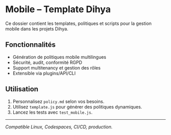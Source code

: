 # Mobile – Template Dihya

Ce dossier contient les templates, politiques et scripts pour la gestion mobile dans les projets Dihya.

## Fonctionnalités
- Génération de politiques mobile multilingues
- Sécurité, audit, conformité RGPD
- Support multitenancy et gestion des rôles
- Extensible via plugins/API/CLI

## Utilisation
1. Personnalisez `policy.md` selon vos besoins.
2. Utilisez `template.js` pour générer des politiques dynamiques.
3. Lancez les tests avec `test_mobile.js`.

---
*Compatible Linux, Codespaces, CI/CD, production.*
